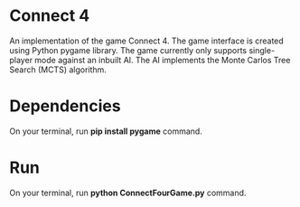 # Connect 4
An implementation of the game Connect 4. The game interface is created using Python pygame library. The game currently only supports single-player mode against an inbuilt AI. The AI implements the Monte Carlos Tree Search (MCTS) algorithm.

# Dependencies
On your terminal, run **pip install pygame** command.

# Run
On your terminal, run **python ConnectFourGame.py** command.
